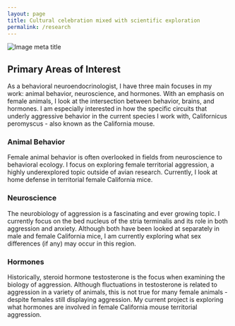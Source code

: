 ```yaml
---
layout: page
title: Cultural celebration mixed with scientific exploration
permalink: /research
---
```

![](<(https://github.com/jacekuske/jacekuske.github.io/blob/gh-pages/assets/img/9227507.jpg)> "Image meta title")
## Primary Areas of Interest

As a behavioral neuroendocrinologist, I have three main focuses in my work: animal behavior, neuroscience, and hormones. With an emphasis on female animals, I look at the intersection between behavior, brains, and hormones. I am especially interested in how the specific circuits that underly aggressive behavior in the current species I work with, Californicus peromyscus - also known as the California mouse. 

### Animal Behavior
Female animal behavior is often overlooked in fields from neuroscience to behavioral ecology. I focus on exploring female territorial aggression, a highly underexplored topic outside of avian research. Currently, I look at home defense in territorial female California mice.

### Neuroscience
The neurobiology of aggression is a fascinating and ever growing topic. I currently focus on the bed nucleus of the stria terminalis and its role in both aggression and anxiety. Although both have been looked at separately in male and female California mice, I am currently exploring what sex differences (if any) may occur in this region.

### Hormones
Historically, steroid hormone testosterone is the focus when examining the biology of aggression. Although fluctuations in testosterone is related to aggression in a variety of animals, this is not true for many female animals - despite females still displaying aggression. My current project is exploring what hormones are involved in female California mouse territorial aggression.
